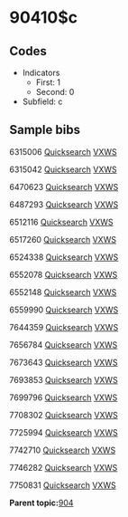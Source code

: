 # 90410$c

## Codes

-   Indicators
    -   First: 1
    -   Second: 0
-   Subfield: c

## Sample bibs

6315006 [Quicksearch](https://search.library.yale.edu/catalog/6315006) [VXWS](http://prodorbis.library.yale.edu:7014/vxws/GetHoldingsService?bibId=6315006)

6315042 [Quicksearch](https://search.library.yale.edu/catalog/6315042) [VXWS](http://prodorbis.library.yale.edu:7014/vxws/GetHoldingsService?bibId=6315042)

6470623 [Quicksearch](https://search.library.yale.edu/catalog/6470623) [VXWS](http://prodorbis.library.yale.edu:7014/vxws/GetHoldingsService?bibId=6470623)

6487293 [Quicksearch](https://search.library.yale.edu/catalog/6487293) [VXWS](http://prodorbis.library.yale.edu:7014/vxws/GetHoldingsService?bibId=6487293)

6512116 [Quicksearch](https://search.library.yale.edu/catalog/6512116) [VXWS](http://prodorbis.library.yale.edu:7014/vxws/GetHoldingsService?bibId=6512116)

6517260 [Quicksearch](https://search.library.yale.edu/catalog/6517260) [VXWS](http://prodorbis.library.yale.edu:7014/vxws/GetHoldingsService?bibId=6517260)

6524338 [Quicksearch](https://search.library.yale.edu/catalog/6524338) [VXWS](http://prodorbis.library.yale.edu:7014/vxws/GetHoldingsService?bibId=6524338)

6552078 [Quicksearch](https://search.library.yale.edu/catalog/6552078) [VXWS](http://prodorbis.library.yale.edu:7014/vxws/GetHoldingsService?bibId=6552078)

6552148 [Quicksearch](https://search.library.yale.edu/catalog/6552148) [VXWS](http://prodorbis.library.yale.edu:7014/vxws/GetHoldingsService?bibId=6552148)

6559990 [Quicksearch](https://search.library.yale.edu/catalog/6559990) [VXWS](http://prodorbis.library.yale.edu:7014/vxws/GetHoldingsService?bibId=6559990)

7644359 [Quicksearch](https://search.library.yale.edu/catalog/7644359) [VXWS](http://prodorbis.library.yale.edu:7014/vxws/GetHoldingsService?bibId=7644359)

7656784 [Quicksearch](https://search.library.yale.edu/catalog/7656784) [VXWS](http://prodorbis.library.yale.edu:7014/vxws/GetHoldingsService?bibId=7656784)

7673643 [Quicksearch](https://search.library.yale.edu/catalog/7673643) [VXWS](http://prodorbis.library.yale.edu:7014/vxws/GetHoldingsService?bibId=7673643)

7693853 [Quicksearch](https://search.library.yale.edu/catalog/7693853) [VXWS](http://prodorbis.library.yale.edu:7014/vxws/GetHoldingsService?bibId=7693853)

7699796 [Quicksearch](https://search.library.yale.edu/catalog/7699796) [VXWS](http://prodorbis.library.yale.edu:7014/vxws/GetHoldingsService?bibId=7699796)

7708302 [Quicksearch](https://search.library.yale.edu/catalog/7708302) [VXWS](http://prodorbis.library.yale.edu:7014/vxws/GetHoldingsService?bibId=7708302)

7725994 [Quicksearch](https://search.library.yale.edu/catalog/7725994) [VXWS](http://prodorbis.library.yale.edu:7014/vxws/GetHoldingsService?bibId=7725994)

7742710 [Quicksearch](https://search.library.yale.edu/catalog/7742710) [VXWS](http://prodorbis.library.yale.edu:7014/vxws/GetHoldingsService?bibId=7742710)

7746282 [Quicksearch](https://search.library.yale.edu/catalog/7746282) [VXWS](http://prodorbis.library.yale.edu:7014/vxws/GetHoldingsService?bibId=7746282)

7750831 [Quicksearch](https://search.library.yale.edu/catalog/7750831) [VXWS](http://prodorbis.library.yale.edu:7014/vxws/GetHoldingsService?bibId=7750831)

**Parent topic:**[904](../../tags/904/904.md)

